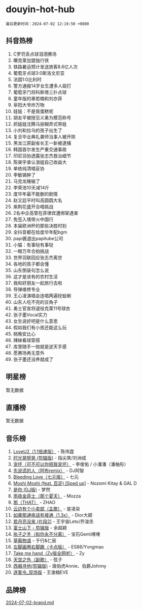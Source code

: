 # douyin-hot-hub

`最后更新时间：2024-07-02 12:19:50 +0800`

## 抖音热榜

1. C罗罚丢点球泪洒赛场
1. 曝克莱加盟独行侠
1. 铁路暑运预计发送旅客8.6亿人次
1. 葡萄牙点球3:0斯洛文尼亚
1. 法国1:0比利时
1. 警方通报14岁女生遭多人殴打
1. 葡萄牙门将科斯塔三扑点球
1. 童年版的章若楠和刘亦菲
1. 阜阳大爷炸万物
1. 娃娃：不是我蛋糕呢
1. 胡友平被授见义勇为模范称号
1. 抓娃娃沈腾马丽糊弄式带娃
1. 小刘和拉乌的孩子出生了
1. 复旦毕业典礼袭师当事人被开除
1. 黑龙江原副省长王一新被逮捕
1. 韩国首尔发生严重交通事故
1. 印尼羽协透露张志杰救治细节
1. 陈昊宇承认浪姐自己收益大
1. 单依纯清唱妥协
1. 李敏镐肿了
1. 马克龙赌输了
1. 李荣浩10天减14斤
1. 度华年最不能删的剧情
1. 赵又廷平时叫高圆圆大名
1. 紫荆花盛开合唱挑战
1. 2名中企高管在菲律宾遭绑架遇害
1. 免签入境带火中国行
1. 本届欧洲杯的那些决胜时刻
1. 全抖音都在给度华年配bgm
1. papi酱退出papitube公司
1. 小猫：有事哒有事哒
1. 一眼万年合拍挑战
1. 世界羽联回应张志杰离世
1. 各地的孩子都会懂
1. 山东倒装句怎么说
1. 这才是该有的农村生活
1. 我和好朋友一起旅行去啦
1. 导弹维修专业
1. 王心凌演唱会连唱两遍挖蛤蜊
1. 山东人吃不完的豆角子
1. 勇士官宣将退役克莱11号球衣
1. 张子墨Vocal实力
1. 女生说好吧是什么意思
1. 假如我们有小孩还能这么玩
1. 桃晚安比心
1. 辣妹看球穿搭
1. 库里随手一抛就是逆天手感
1. 愿赛场再无意外
1. 张子墨还没养就成了

## 明星榜

暂无数据

## 直播榜

暂无数据

## 音乐榜

1. [LoveU2（1.1倍速版）](https://sf5-hl-cdn-tos.douyinstatic.com/obj/tos-cn-ve-2774/oQMeDffLaEmgMwgCOEMAFCI6INzoFPgWdD0rsa) - 陈伟霆
1. [时光晃呀晃 (剪辑版)](https://sf5-hl-cdn-tos.douyinstatic.com/obj/tos-cn-ve-2774/o8ACeQem3gwI1x3GIYGAfKG0LJebKFRJDwRwyW) - 指尖笑/刘洲成
1. [宠坏（可不可以你把我宠坏）](https://sf5-hl-cdn-tos.douyinstatic.com/obj/tos-cn-ve-2774/ocWI8ft2gd0rAfXKzvKGeMQM6fVLTLfA8UJzwl) - 李俊佑 / 小潘潘（潘柚彤）
1. [先说谎的人（阿布remix）](https://sf5-hl-cdn-tos.douyinstatic.com/obj/tos-cn-ve-2774/owQtOFmAzBgxBKDOYfeCTQTgE9cDORrOQqmCZy) - DJ阿智
1. [Bleeding Love（七元版）](https://sf5-hl-cdn-tos.douyinstatic.com/obj/tos-cn-ve-2774/oEgC9eZFHQ1MfSRnrfkzFp8AayDWqAQMABBgUs) - 七元
1. [Moshi Moshi (feat. 百足) [Sped up]](https://sf5-hl-cdn-tos.douyinstatic.com/obj/tos-cn-ve-2774/ocCPFQcXJLeroaIdQLIGAoeeYM3OAUYGDguHXz) - Nozomi Kitay & GAL D
1. [是你 (DJ版)](https://sf5-hl-cdn-tos.douyinstatic.com/obj/tos-cn-ve-2774/1ec766e572b34c42853ce6315d426850) - 梦然
1. [雨夜金菲士（那个夏天）](https://sf3-cdn-tos.douyinstatic.com/obj/tos-cn-ve-2774/osPmPLDWQBBE2Z6bftCgYwkFaF4pEYEneXaZQs) - Mozza
1. [那（THAT）](https://sf5-hl-cdn-tos.douyinstatic.com/obj/tos-cn-ve-2774/oIIWGeBZCnlGx9tl0gFlCfwlQbj7QWAD8HYAGg) - ZHAO
1. [云边有个小卖部（主歌）](https://sf5-hl-cdn-tos.douyinstatic.com/obj/tos-cn-ve-2774/okvgzOZylLA4WYUHkAhpy5DrCiqAmBjiMIkJp) - 是凌柒
1. [如果那通电话有接通（1.3x）](https://sf5-hl-cdn-tos.douyinstatic.com/obj/tos-cn-ve-2774/ocJeJKhUhAJG8EYZiEFfGFAPkD3beMQ5mwDv1e) - Dior大颖
1. [若月亮没来 (片段2)](https://sf5-hl-cdn-tos.douyinstatic.com/obj/tos-cn-ve-2774/ocQavLLjkCOeDxGyYeIMGgNAIwJ0QXE1Ve3Fzv) - 王宇宙Leto/乔浚丞
1. [富士山下 - 剪辑版](https://sf5-hl-cdn-tos.douyinstatic.com/obj/tos-cn-ve-2774/o4QGmeUZhQXvtC5BDkogeQni8WbdCBUJEYI12v) - 余超颖
1. [执子之手（和你永不分离）](https://sf5-hl-cdn-tos.douyinstatic.com/obj/tos-cn-ve-2774/oU4mUWISThYfqtA61VOl8PAQGeK2LGGQfFCZfY) - 宝石Gem\哩哩
1. [草莓物语](https://sf5-hl-cdn-tos.douyinstatic.com/obj/tos-cn-ve-2774/okynhJ7jEAIIZBfsLgYMEI8QC3WbQNN66RKzhT) - 于行&仁辰
1. [左脚画圈右脚踢（卡点版）](https://sf3-cdn-tos.douyinstatic.com/obj/tos-cn-ve-2774/oAoAIr8BJv8B7W4CEBMsaSfDWrAiF4izwIDMJg) - ES86/Yvngmao
1. [Take me hand（Zy版全网听）](https://sf5-hl-cdn-tos.douyinstatic.com/obj/tos-cn-ve-2774/owyUoUuVpA1I7BiszAYMSqbGseWQw8P7Ea2BiR) - Zy
1. [天空之外（副歌）](https://sf3-cdn-tos.douyinstatic.com/obj/tos-cn-ve-2774/oAYn0BTp8jS8iSyZSHMUWAikyvAWI1c7aiJTr) - 弦子
1. [西厢寻他(剪辑版)](https://sf5-hl-cdn-tos.douyinstatic.com/obj/tos-cn-ve-2774/oUsAVfAQKlRNxEv5qxvIB8o5qmIWUcXbzJKJhw) - 唐伯虎Annie、伯爵Johnny
1. [逐客令_现场版](https://sf5-hl-cdn-tos.douyinstatic.com/obj/tos-cn-ve-2774/okjvqFftEMAIgLPvI8f4MT5CZVyxmDQdBOwjBv) - 王澳楠EVE

## 品牌榜

[2024-07-02-brand.md](2024-07-02-brand.md)

